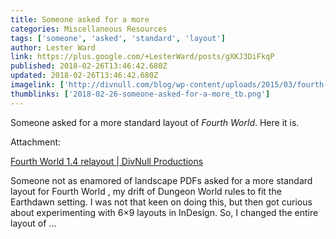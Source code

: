 ```yaml
---
title: Someone asked for a more
categories: Miscellaneous Resources
tags: ['someone', 'asked', 'standard', 'layout']
author: Lester Ward
link: https://plus.google.com/+LesterWard/posts/gXKJ3DiFkqP
published: 2018-02-26T13:46:42.680Z
updated: 2018-02-26T13:46:42.680Z
imagelink: ['http://divnull.com/blog/wp-content/uploads/2015/03/fourth-world-logo.png']
thumblinks: ['2018-02-26-someone-asked-for-a-more_tb.png']
---
```


Someone asked for a more standard layout of <i>Fourth World</i>. Here it is.


Attachment:

<a href='https://divnull.com/blog/2018/fourth-world-1-4-relayout/'>Fourth World 1.4 relayout | DivNull Productions</a>


Someone not as enamored of landscape PDFs asked for a more standard layout for Fourth World , my drift of Dungeon World rules to fit the Earthdawn setting. I was not that keen on doing this, but then got curious about experimenting with 6×9 layouts in InDesign. So, I changed the entire layout of ...